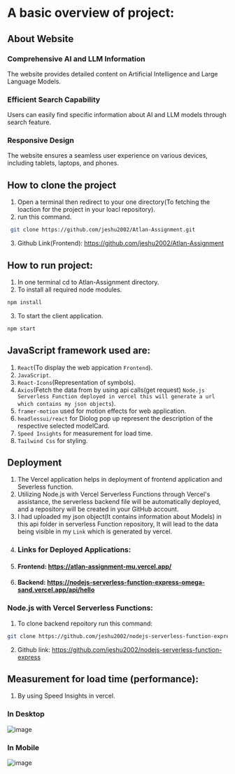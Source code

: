 # A basic overview of project:

## About Website
### Comprehensive AI and LLM Information 
The website provides detailed content on Artificial Intelligence and Large Language Models.

### Efficient Search Capability
Users can easily find specific information about AI and LLM models through search feature.

### Responsive Design
The website ensures a seamless user experience on various devices, including tablets, laptops, and phones.

## How to clone the project
1. Open a terminal then redirect to your one directory(To fetching the loaction for the project in your loacl repository).
2. run this command. 
```bash
 git clone https://github.com/jeshu2002/Atlan-Assignment.git
 ```
3. Github Link(Frontend): https://github.com/jeshu2002/Atlan-Assignment

## How to run project:
1. In one terminal cd to Atlan-Assignment directory.
2. To install all required node modules.
```bash
npm install
```
3. To start the client application.
```bash
npm start
```
## JavaScript framework used are:
1. `React`(To display the web appication `Frontend`).
2. `JavaScript`.
3. `React-Icons`(Representation of symbols).
4. `Axios`(Fetch the data from by using api calls(get request) `Node.js Serverless Function deployed in vercel this will generate a url which contains my json objects`).
5. `framer-motion` used for motion effects for web application.
6. `headlessui/react` for Diolog pop up represent the description of the respective selected modelCard.
7. `Speed Insights` for measurement for load time.
8. `Tailwind Css` for styling.

## Deployment
1. The Vercel application helps in deployment of frontend application and Severless function.
2. Utilizing Node.js with Vercel Serverless Functions through Vercel's assistance, the serverless backend file will be automatically deployed, and a repository will be created in your GitHub account.
3. I had uploaded my json object(It contains information about Models) in this api folder in serverless Function repository, It will lead to the data being visible in my `Link` which is generated by vercel. 
4. ### Links for Deployed Applications:
1. #### Frontend: https://atlan-assignment-mu.vercel.app/
2. #### Backend: https://nodejs-serverless-function-express-omega-sand.vercel.app/api/hello

### Node.js with Vercel Serverless Functions:
1. To clone backend repoitory run this command:
```bash
git clone https://github.com/jeshu2002/nodejs-serverless-function-express.git
```
2. Github link: https://github.com/jeshu2002/nodejs-serverless-function-express

## Measurement for load time (performance):
1. By using Speed Insights in vercel.

### In Desktop
![image](https://res.cloudinary.com/dgrjzgx4h/image/upload/v1709556507/Desktop_jpy5kb.png)

### In Mobile
![image](https://res.cloudinary.com/dgrjzgx4h/image/upload/v1709556545/Mobile_fma6z4.png)

